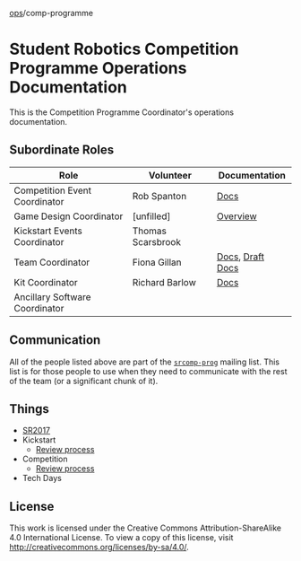 [ops](https://bitbucket.org/srobo/ops-manual/wiki/Home)/comp-programme
# Student Robotics Competition Programme Operations Documentation

This is the Competition Programme Coordinator's operations
documentation.

## Subordinate Roles

Role | Volunteer | Documentation
-----|-----------|--------------
Competition Event Coordinator | Rob Spanton | [Docs](https://bitbucket.org/rspanton/sr-event-coord/wiki/Home)
Game Design Coordinator | [unfilled] | [Overview](roles/game-design-coord.md)
Kickstart Events Coordinator | Thomas Scarsbrook
Team Coordinator | Fiona Gillan | [Docs](https://github.com/fgillan/sr-team-coord/wiki), [Draft Docs](https://github.com/srobo/team-coord-draft-docs/wiki)
Kit Coordinator | Richard Barlow | [Docs](https://bitbucket.org/richardbarlow/sr-kit-coord/wiki/Home)
Ancillary Software Coordinator | 

## Communication

All of the people listed above are part of the [`srcomp-prog`](https://groups.google.com/forum/#!forum/srcomp-prog) mailing list.  This list is for those people to use when they need to communicate with the rest of the team (or a significant chunk of it).

## Things

 * [SR2017](SR2017/index.md)
 * Kickstart
     * [Review process](kickstart/review.md)
 * Competition
     * [Review process](comp/review.md)
 * Tech Days

## License

This work is licensed under the Creative Commons
Attribution-ShareAlike 4.0 International License. To view a copy of
this license, visit http://creativecommons.org/licenses/by-sa/4.0/.